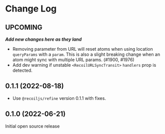 # Change Log

## UPCOMING
**_Add new changes here as they land_**

- Removing parameter from URL will reset atoms when using location `queryParams` with a `param`.  This is also a slight breaking change when an atom might sync with multiple URL params. (#1900, #1976)
- Add dev warning if unstable `<RecoilURLSyncTransit>` `handlers` prop is detected.

## 0.1.1 (2022-08-18)

- Use `@recoiljs/refine` version 0.1.1 with fixes.

## 0.1.0 (2022-06-21)

Initial open source release
